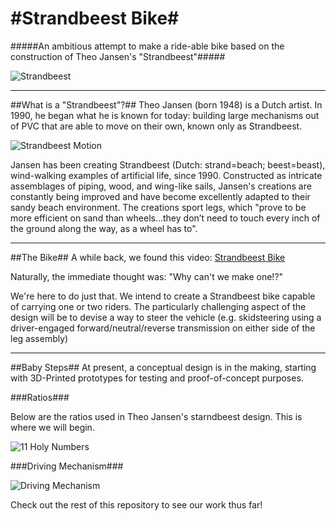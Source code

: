 #Strandbeest Bike#
===========

#####An ambitious attempt to make a ride-able bike based on the construction of Theo Jansen's "Strandbeest"#####

![Strandbeest](http://www.3ders.org/images/strandbeest-bamboo-1.jpg)

-----------

##What is a "Strandbeest"?##
Theo Jansen (born 1948) is a Dutch artist. In 1990, he began what he is known for today: building large mechanisms out of PVC that are able to move on their own, known only as Strandbeest.

![Strandbeest Motion](http://i.giftrunk.com/4d8db4.gif)

Jansen has been creating Strandbeest (Dutch: strand=beach; beest=beast), wind-walking examples of artificial life, since 1990. Constructed as intricate assemblages of piping, wood, and wing-like sails, Jansen's creations are constantly being improved and have become excellently adapted to their sandy beach environment. The creations sport legs, which "prove to be more efficient on sand than wheels...they don’t need to touch every inch of the ground along the way, as a wheel has to".

-----------

##The Bike##
A while back, we found this video: [Strandbeest Bike](http://www.youtube.com/watch?v=CzzAgVOsTKQ)

Naturally, the immediate thought was: "Why can't we make one!?"

We're here to do just that. We intend to create a Strandbeest bike capable of carrying one or two riders. The particularly challenging aspect of the design will be to devise a way to steer the vehicle (e.g. skidsteering using a driver-engaged forward/neutral/reverse transmission on either side of the leg assembly)

-----------

##Baby Steps##
At present, a conceptual design is in the making, starting with 3D-Printed prototypes for testing and proof-of-concept purposes. 

###Ratios###

Below are the ratios used in Theo Jansen's starndbeest design. This is where we will begin.

![11 Holy Numbers](http://www.mechanicalspider.com/elements/jpegs/jansenlinkage.jpg)

###Driving Mechanism###

![Driving Mechanism](https://encrypted-tbn0.gstatic.com/images?q=tbn:ANd9GcQ0zR6aC4F4QX3UP1V8fT17Rom4IPFGutjNAlCgbmnI475HXGbO)

Check out the rest of this repository to see our work thus far!


